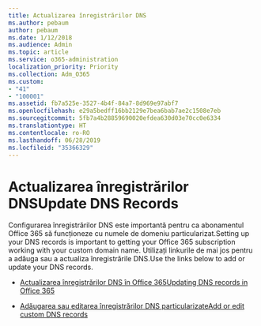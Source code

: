 ```yaml
---
title: Actualizarea înregistrărilor DNS
ms.author: pebaum
author: pebaum
ms.date: 1/12/2018
ms.audience: Admin
ms.topic: article
ms.service: o365-administration
localization_priority: Priority
ms.collection: Adm_O365
ms.custom:
- "41"
- "100001"
ms.assetid: fb7a525e-3527-4b4f-84a7-8d969e97abf7
ms.openlocfilehash: e29a5bedff16bb2129e7bea6bab7ae2c1508e7eb
ms.sourcegitcommit: 5fb7a4b28859690020efdea630d03e70cc0e6334
ms.translationtype: HT
ms.contentlocale: ro-RO
ms.lasthandoff: 06/28/2019
ms.locfileid: "35366329"
---
```

# <a name="update-dns-records"></a><span data-ttu-id="cea42-102">Actualizarea înregistrărilor DNS</span><span class="sxs-lookup"><span data-stu-id="cea42-102">Update DNS Records</span></span>

<span data-ttu-id="cea42-103">Configurarea înregistrărilor DNS este importantă pentru ca abonamentul Office 365 să funcționeze cu numele de domeniu particularizat.</span><span class="sxs-lookup"><span data-stu-id="cea42-103">Setting up your DNS records is important to getting your Office 365 subscription working with your custom domain name.</span></span> <span data-ttu-id="cea42-104">Utilizați linkurile de mai jos pentru a adăuga sau a actualiza înregistrările DNS.</span><span class="sxs-lookup"><span data-stu-id="cea42-104">Use the links below to add or update your DNS records.</span></span>
  
- [<span data-ttu-id="cea42-105">Actualizarea înregistrărilor DNS în Office 365</span><span class="sxs-lookup"><span data-stu-id="cea42-105">Updating DNS records in Office 365</span></span>](https://support.office.com/article/B0F3FDCA-8A80-4E8E-9EF3-61E8A2A9AB23)

- [<span data-ttu-id="cea42-106">Adăugarea sau editarea înregistrărilor DNS particularizate</span><span class="sxs-lookup"><span data-stu-id="cea42-106">Add or edit custom DNS records</span></span>](https://support.office.com/article/AF00A516-DD39-4EDA-AF3E-1EAF686C8DC9)
